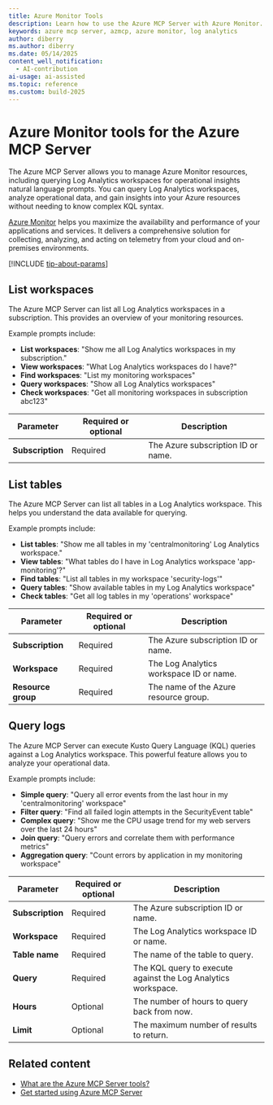```yaml
---
title: Azure Monitor Tools 
description: Learn how to use the Azure MCP Server with Azure Monitor.
keywords: azure mcp server, azmcp, azure monitor, log analytics
author: diberry
ms.author: diberry
ms.date: 05/14/2025
content_well_notification: 
  - AI-contribution
ai-usage: ai-assisted
ms.topic: reference
ms.custom: build-2025
--- 
```

# Azure Monitor tools for the Azure MCP Server

The Azure MCP Server allows you to manage Azure Monitor resources, including querying Log Analytics workspaces for operational insights natural language prompts. You can query Log Analytics workspaces, analyze operational data, and gain insights into your Azure resources without needing to know complex KQL syntax.

[Azure Monitor](/azure/azure-monitor/overview) helps you maximize the availability and performance of your applications and services. It delivers a comprehensive solution for collecting, analyzing, and acting on telemetry from your cloud and on-premises environments.

[!INCLUDE [tip-about-params](../includes/tools/parameter-consideration.md)]

## List workspaces

The Azure MCP Server can list all Log Analytics workspaces in a subscription. This provides an overview of your monitoring resources.

Example prompts include:

- **List workspaces**: "Show me all Log Analytics workspaces in my subscription."
- **View workspaces**: "What Log Analytics workspaces do I have?"
- **Find workspaces**: "List my monitoring workspaces"
- **Query workspaces**: "Show all Log Analytics workspaces"
- **Check workspaces**: "Get all monitoring workspaces in subscription abc123"

| Parameter | Required or optional | Description |
|-----------|-------------|-------------|
| **Subscription** | Required | The Azure subscription ID or name. |

## List tables

The Azure MCP Server can list all tables in a Log Analytics workspace. This helps you understand the data available for querying.

Example prompts include:

- **List tables**: "Show me all tables in my 'centralmonitoring' Log Analytics workspace."
- **View tables**: "What tables do I have in Log Analytics workspace 'app-monitoring'?"
- **Find tables**: "List all tables in my workspace 'security-logs'"
- **Query tables**: "Show available tables in my Log Analytics workspace"
- **Check tables**: "Get all log tables in my 'operations' workspace"

| Parameter | Required or optional | Description |
|-----------|-------------|-------------|
| **Subscription** | Required | The Azure subscription ID or name. |
| **Workspace** | Required | The Log Analytics workspace ID or name. |
| **Resource group** | Required | The name of the Azure resource group. |

## Query logs

The Azure MCP Server can execute Kusto Query Language (KQL) queries against a Log Analytics workspace. This powerful feature allows you to analyze your operational data.

Example prompts include:

- **Simple query**: "Query all error events from the last hour in my 'centralmonitoring' workspace"
- **Filter query**: "Find all failed login attempts in the SecurityEvent table"
- **Complex query**: "Show me the CPU usage trend for my web servers over the last 24 hours"
- **Join query**: "Query errors and correlate them with performance metrics"
- **Aggregation query**: "Count errors by application in my monitoring workspace"

| Parameter | Required or optional | Description |
|-----------|-------------|-------------|
| **Subscription** | Required | The Azure subscription ID or name. |
| **Workspace** | Required | The Log Analytics workspace ID or name. |
| **Table name** | Required | The name of the table to query. |
| **Query** | Required | The KQL query to execute against the Log Analytics workspace. |
| **Hours** | Optional | The number of hours to query back from now. |
| **Limit** | Optional | The maximum number of results to return. |

## Related content

- [What are the Azure MCP Server tools?](index.md)
- [Get started using Azure MCP Server](../get-started.md)